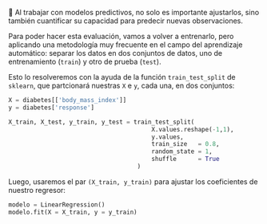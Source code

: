 🔮 Al trabajar con modelos predictivos, no solo es importante ajustarlos, sino también cuantificar su capacidad para predecir nuevas observaciones.

Para poder hacer esta evaluación, vamos a volver a entrenarlo, pero aplicando una metodología  muy frecuente en el campo del aprendizaje automático: separar los datos en dos conjuntos de datos, uno de entrenamiento (`train`) y otro de prueba (`test`). 

Esto lo resolveremos con la ayuda de la función `train_test_split` de `sklearn`, que partcionará nuestras `X` e `y`, cada una, en dos conjuntos: 

```python
X = diabetes[['body_mass_index']]
y = diabetes['response']

X_train, X_test, y_train, y_test = train_test_split(
                                        X.values.reshape(-1,1),
                                        y.values,
                                        train_size   = 0.8,
                                        random_state = 1, 
                                        shuffle      = True
                                    )
```                                    

Luego, usaremos el par `(X_train, y_train)` para ajustar los coeficientes de nuestro regresor:

```python
modelo = LinearRegression()
modelo.fit(X = X_train, y = y_train)
```
